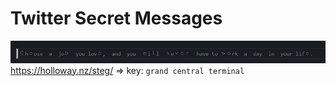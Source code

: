 # Twitter Secret Messages

![alt text](image.png)
https://holloway.nz/steg/
=> key: `grand central terminal`